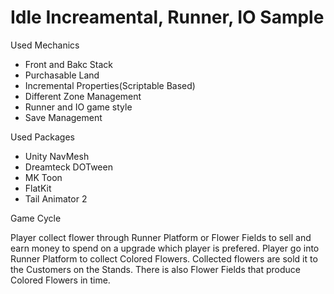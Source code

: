 # Idle Increamental, Runner, IO Sample 

Used Mechanics

- Front and Bakc Stack
- Purchasable Land
- Incremental Properties(Scriptable Based)
- Different Zone Management
- Runner and IO game style
- Save Management

Used Packages

- Unity NavMesh
- Dreamteck DOTween
- MK Toon
- FlatKit
- Tail Animator 2

Game Cycle

  Player collect flower through Runner Platform or Flower Fields to sell and earn money to spend on a upgrade which player is prefered. Player 
go into Runner Platform to collect Colored Flowers. Collected flowers are sold it to the Customers on the Stands. There is also Flower Fields 
that produce Colored Flowers in time. 
  
